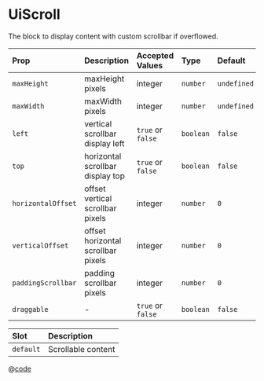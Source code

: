 # UiScroll

The block to display content with custom scrollbar if overflowed.

| Prop               | Description                        | Accepted Values   | Type      | Default     | Required |
| :----------------- | :--------------------------------- | :---------------- | :-------- | :---------- | :------- |
| `maxHeight`        | maxHeight pixels                   | integer           | `number`  | `undefined` | `false`  |
| `maxWidth`         | maxWidth pixels                    | integer           | `number`  | `undefined` | `false`  |
| `left`             | vertical scrollbar display left    | `true` or `false` | `boolean` | `false`     | `false`  |
| `top`              | horizontal scrollbar display top   | `true` or `false` | `boolean` | `false`     | `false`  |
| `horizontalOffset` | offset vertical scrollbar pixels   | integer           | `number`  | `0`         | `false`  |
| `verticalOffset`   | offset horizontal scrollbar pixels | integer           | `number`  | `0`         | `false`  |
| `paddingScrollbar` | padding scrollbar pixels           | integer           | `number`  | `0`         | `false`  |
| `draggable`        | -                                  | `true` or `false` | `boolean` | `false`     | `false`  |

| Slot      | Description        |
| :-------- | :----------------- |
| `default` | Scrollable content |

<DemoUiScroll />

<script setup>
import DemoUiScroll from '~/components/demo/DemoUiScroll.vue';
</script>

@[code](~/components/demo/DemoUiScroll.vue)
